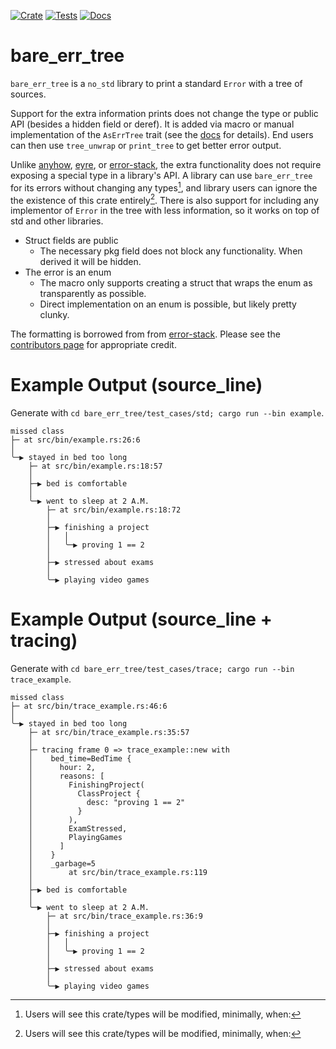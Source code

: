 [![Crate][CrateStatus]][Crate]
[![Tests][TestsStatus]][Tests]
[![Docs][PagesStatus]][Docs]

# bare\_err\_tree
`bare_err_tree` is a `no_std` library to print a standard `Error` with a tree of sources.

Support for the extra information prints does not change the type or public API (besides a hidden field or deref).
It is added via macro or manual implementation of the `AsErrTree` trait (see
the [docs][Docs] for details).
End users can then use `tree_unwrap` or `print_tree` to get better error output.

Unlike [anyhow][Anyhow], [eyre][Eyre], or [error-stack][ErrorStack], the extra
functionality does not require exposing a special type in a library's API.
A library can use `bare_err_tree` for its errors without changing any types[^waffle],
and library users can ignore the the existence of this crate entirely[^waffle]. There is
also support for including any implementor of `Error` in the tree with less
information, so it works on top of std and other libraries.

[^waffle]: Users will see this crate/types will be modified, minimally, when:
* Struct fields are public
    * The necessary pkg field does not block any functionality. When derived it will be hidden.
* The error is an enum
    * The macro only supports creating a struct that wraps the enum as transparently as possible.
    * Direct implementation on an enum is possible, but likely pretty clunky.

The formatting is borrowed from from [error-stack][ErrorStack].
Please see the [contributors page](https://github.com/hashintel/hash/graphs/contributors) for appropriate credit.

# Example Output (source\_line)
Generate with `cd bare_err_tree/test_cases/std; cargo run --bin example`.
```
missed class
├─ at src/bin/example.rs:26:6
│
╰─▶ stayed in bed too long
    ├─ at src/bin/example.rs:18:57
    │
    ├─▶ bed is comfortable
    │
    ╰─▶ went to sleep at 2 A.M.
        ├─ at src/bin/example.rs:18:72
        │
        ├─▶ finishing a project
        │   │
        │   ╰─▶ proving 1 == 2
        │
        ├─▶ stressed about exams
        │
        ╰─▶ playing video games
```

# Example Output (source\_line + tracing)
Generate with `cd bare_err_tree/test_cases/trace; cargo run --bin trace_example`.
```
missed class
├─ at src/bin/trace_example.rs:46:6
│
╰─▶ stayed in bed too long
    ├─ at src/bin/trace_example.rs:35:57
    │
    ├─ tracing frame 0 => trace_example::new with
    │    bed_time=BedTime {
    │      hour: 2,
    │      reasons: [
    │        FinishingProject(
    │          ClassProject {
    │            desc: "proving 1 == 2"
    │          }
    │        ),
    │        ExamStressed,
    │        PlayingGames
    │      ]
    │    }
    │    _garbage=5
    │        at src/bin/trace_example.rs:119
    │
    ├─▶ bed is comfortable
    │
    ╰─▶ went to sleep at 2 A.M.
        ├─ at src/bin/trace_example.rs:36:9
        │
        ├─▶ finishing a project
        │   │
        │   ╰─▶ proving 1 == 2
        │
        ├─▶ stressed about exams
        │
        ╰─▶ playing video games
```

[CrateStatus]: https://img.shields.io/crates/v/bare_err_tree.svg
[Crate]: https://crates.io/crates/bare_err_tree
[TestsStatus]: https://github.com/Bennett-Petzold/bare_err_tree/actions/workflows/all-tests.yml/badge.svg?branch=main
[Tests]: https://github.com/Bennett-Petzold/bare_err_tree/actions/workflows/all-tests.yml
[PagesStatus]: https://github.com/Bennett-Petzold/bare_err_tree/actions/workflows/pages.yml/badge.svg?branch=main
[Docs]: https://bennett-petzold.github.io/bare_err_tree/docs/bare_err_tree/
[Coverage]: https://bennett-petzold.github.io/bare_err_tree/coverage/badge.svg
[CoveragePages]: https://bennett-petzold.github.io/bare_err_tree/coverage/

[ErrorStack]: https://crates.io/crates/error-stack
[Eyre]: https://crates.io/crates/eyre
[Anyhow]: https://crates.io/crates/anyhow
